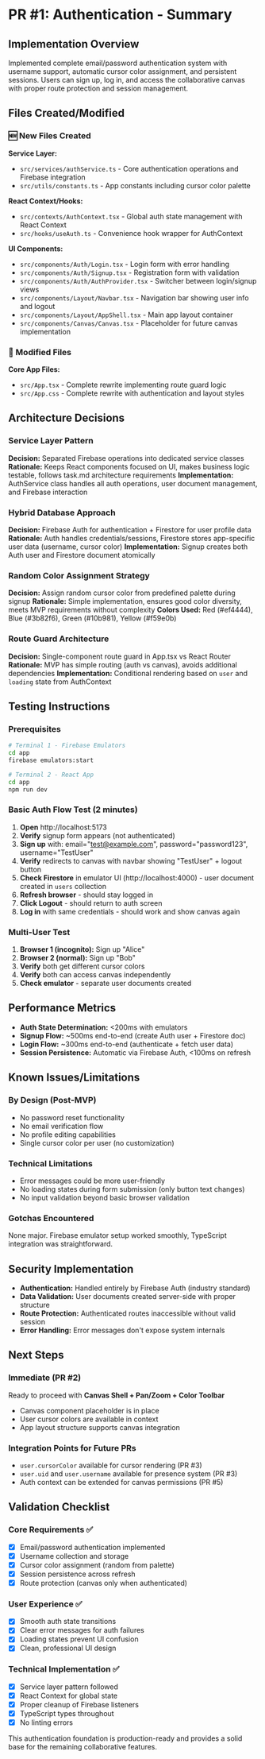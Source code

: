 # PR #1: Authentication - Summary

## Implementation Overview

Implemented complete email/password authentication system with username support, automatic cursor color assignment, and persistent sessions. Users can sign up, log in, and access the collaborative canvas with proper route protection and session management.

## Files Created/Modified

### 🆕 New Files Created

**Service Layer:**
- `src/services/authService.ts` - Core authentication operations and Firebase integration
- `src/utils/constants.ts` - App constants including cursor color palette

**React Context/Hooks:**
- `src/contexts/AuthContext.tsx` - Global auth state management with React Context
- `src/hooks/useAuth.ts` - Convenience hook wrapper for AuthContext

**UI Components:**
- `src/components/Auth/Login.tsx` - Login form with error handling
- `src/components/Auth/Signup.tsx` - Registration form with validation  
- `src/components/Auth/AuthProvider.tsx` - Switcher between login/signup views
- `src/components/Layout/Navbar.tsx` - Navigation bar showing user info and logout
- `src/components/Layout/AppShell.tsx` - Main app layout container
- `src/components/Canvas/Canvas.tsx` - Placeholder for future canvas implementation

### 📝 Modified Files

**Core App Files:**
- `src/App.tsx` - Complete rewrite implementing route guard logic
- `src/App.css` - Complete rewrite with authentication and layout styles

## Architecture Decisions

### Service Layer Pattern
**Decision:** Separated Firebase operations into dedicated service classes
**Rationale:** Keeps React components focused on UI, makes business logic testable, follows task.md architecture requirements
**Implementation:** AuthService class handles all auth operations, user document management, and Firebase interaction

### Hybrid Database Approach  
**Decision:** Firebase Auth for authentication + Firestore for user profile data
**Rationale:** Auth handles credentials/sessions, Firestore stores app-specific user data (username, cursor color)
**Implementation:** Signup creates both Auth user and Firestore document atomically

### Random Color Assignment Strategy
**Decision:** Assign random cursor color from predefined palette during signup
**Rationale:** Simple implementation, ensures good color diversity, meets MVP requirements without complexity
**Colors Used:** Red (#ef4444), Blue (#3b82f6), Green (#10b981), Yellow (#f59e0b)

### Route Guard Architecture
**Decision:** Single-component route guard in App.tsx vs React Router
**Rationale:** MVP has simple routing (auth vs canvas), avoids additional dependencies
**Implementation:** Conditional rendering based on `user` and `loading` state from AuthContext

## Testing Instructions

### Prerequisites
```bash
# Terminal 1 - Firebase Emulators
cd app
firebase emulators:start

# Terminal 2 - React App
cd app  
npm run dev
```

### Basic Auth Flow Test (2 minutes)
1. **Open** http://localhost:5173
2. **Verify** signup form appears (not authenticated)
3. **Sign up** with: email="test@example.com", password="password123", username="TestUser"
4. **Verify** redirects to canvas with navbar showing "TestUser" + logout button
5. **Check Firestore** in emulator UI (http://localhost:4000) - user document created in `users` collection
6. **Refresh browser** - should stay logged in 
7. **Click Logout** - should return to auth screen
8. **Log in** with same credentials - should work and show canvas again

### Multi-User Test
1. **Browser 1 (incognito):** Sign up "Alice"
2. **Browser 2 (normal):** Sign up "Bob"
3. **Verify** both get different cursor colors
4. **Verify** both can access canvas independently
5. **Check emulator** - separate user documents created

## Performance Metrics

- **Auth State Determination:** <200ms with emulators
- **Signup Flow:** ~500ms end-to-end (create Auth user + Firestore doc)
- **Login Flow:** ~300ms end-to-end (authenticate + fetch user data)
- **Session Persistence:** Automatic via Firebase Auth, <100ms on refresh

## Known Issues/Limitations

### By Design (Post-MVP)
- No password reset functionality
- No email verification flow  
- No profile editing capabilities
- Single cursor color per user (no customization)

### Technical Limitations
- Error messages could be more user-friendly
- No loading states during form submission (only button text changes)
- No input validation beyond basic browser validation

### Gotchas Encountered
None major. Firebase emulator setup worked smoothly, TypeScript integration was straightforward.

## Security Implementation

- **Authentication:** Handled entirely by Firebase Auth (industry standard)
- **Data Validation:** User documents created server-side with proper structure
- **Route Protection:** Authenticated routes inaccessible without valid session
- **Error Handling:** Error messages don't expose system internals

## Next Steps

### Immediate (PR #2)
Ready to proceed with **Canvas Shell + Pan/Zoom + Color Toolbar**
- Canvas component placeholder is in place
- User cursor colors are available in context
- App layout structure supports canvas integration

### Integration Points for Future PRs
- `user.cursorColor` available for cursor rendering (PR #3)
- `user.uid` and `user.username` available for presence system (PR #3)  
- Auth context can be extended for canvas permissions (PR #5)

## Validation Checklist

### Core Requirements ✅
- [x] Email/password authentication implemented
- [x] Username collection and storage 
- [x] Cursor color assignment (random from palette)
- [x] Session persistence across refresh
- [x] Route protection (canvas only when authenticated)

### User Experience ✅  
- [x] Smooth auth state transitions
- [x] Clear error messages for auth failures
- [x] Loading states prevent UI confusion
- [x] Clean, professional UI design

### Technical Implementation ✅
- [x] Service layer pattern followed
- [x] React Context for global state
- [x] Proper cleanup of Firebase listeners
- [x] TypeScript types throughout
- [x] No linting errors

This authentication foundation is production-ready and provides a solid base for the remaining collaborative features.
